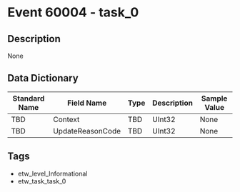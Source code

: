 # Event 60004 - task_0

## Description
None

## Data Dictionary
|Standard Name|Field Name|Type|Description|Sample Value|
|---|---|---|---|---|
|TBD|Context|TBD|UInt32|None|None|
|TBD|UpdateReasonCode|TBD|UInt32|None|None|

## Tags
* etw_level_Informational
* etw_task_task_0